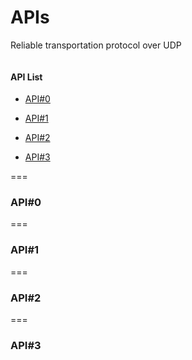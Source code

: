 # APIs
Reliable transportation protocol over UDP

```

```
#### API List
* [API#0](#api_0)

* [API#1](#api_1)

* [API#2](#api_2)

* [API#3](#api_3)
  

===
### API#0 <a name="api_0"></a>

===
### API#1 <a name="api_1"></a>

===
### API#2 <a name="api_2"></a>

===
### API#3 <a name="api_3"></a>
